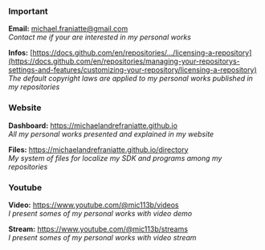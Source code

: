﻿  
  
### Important  
  
**Email:** michael.franiatte@gmail.com  
*Contact me if your are interested in my personal works*  
  
**Infos:** [https://docs.github.com/en/repositories/.../licensing-a-repository](https://docs.github.com/en/repositories/managing-your-repositorys-settings-and-features/customizing-your-repository/licensing-a-repository)  
*The default copyright laws are applied to my personal works published in my repositories*  
  
  
### Website  
  
**Dashboard:** https://michaelandrefraniatte.github.io  
*All my personal works presented and explained in my website*  
  
**Files:** https://michaelandrefraniatte.github.io/directory  
*My system of files for localize my SDK and programs among my repositories*  
  
  
### Youtube  
  
**Video:** https://www.youtube.com/@mic113b/videos  
*I present somes of my personal works with video demo*  
  
**Stream:** https://www.youtube.com/@mic113b/streams  
*I present somes of my personal works with video stream*  
  
  